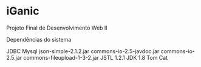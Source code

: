 # iGanic
Projeto Final de Desenvolvimento Web II

Dependências do sistema 

JDBC Mysql 
json-simple-2.1.2.jar
commons-io-2.5-javdoc.jar
commons-io-2.5.jar
commons-fileupload-1-3-2.jar
JSTL 1.2.1 
JDK 1.8
Tom Cat
